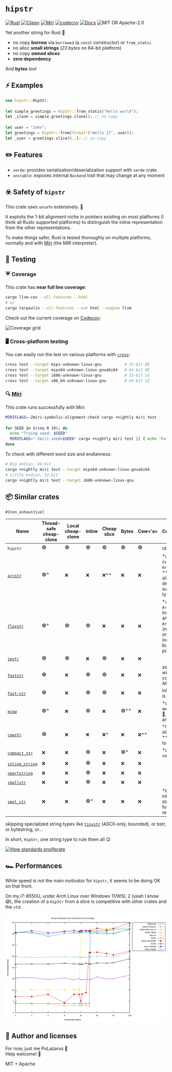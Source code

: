 # `hipstr`

[![Rust](https://github.com/polazarus/hipstr/actions/workflows/basic.yml/badge.svg)](https://github.com/polazarus/hipstr/actions/workflows/basic.yml)
[![Clippy](https://github.com/polazarus/hipstr/actions/workflows/clippy.yml/badge.svg)](https://github.com/polazarus/hipstr/actions/workflows/clippy.yml)
[![Miri](https://github.com/polazarus/hipstr/actions/workflows/miri.yml/badge.svg)](https://github.com/polazarus/hipstr/actions/workflows/miri.yml)
[![codecov](https://codecov.io/gh/polazarus/hipstr/branch/main/graph/badge.svg?token=Z7YUHB4YUD)](https://codecov.io/gh/polazarus/hipstr)
[![Docs](https://img.shields.io/docsrs/hipstr)](https://docs.rs/hipstr)
![MIT OR Apache-2.0](https://img.shields.io/crates/l/hipstr)

Yet another string for Rust 🦀

* no copy **borrow** via `borrowed` (a `const` constructor) or `from_static`
* no alloc **small strings** (_23 bytes_ on 64-bit platform)
* no copy **owned slices**
* **zero dependency**

And **bytes** too!

## ⚡ Examples

```rust
use hipstr::HipStr;

let simple_greetings = HipStr::from_static("Hello world");
let _clone = simple_greetings.clone(); // no copy

let user = "John";
let greetings = HipStr::from(format!("Hello {}", user));
let _user = greetings.slice(6..): // no copy
```

## ✏️ Features

* `serde`: provides serialization/deserialization support with `serde` crate
* `unstable`: exposes internal `Backend` trait that may change at any moment

## ☣️ Safety of `hipstr`

This crate uses `unsafe` extensively. 🤷

It exploits the 1-bit alignment niche in pointers existing on most platforms
(I think all Rustc supported platforms) to distinguish the inline representation
from the other representations.

To make things safer, Rust is tested thoroughly on multiple platforms, normally
and with [Miri] (the MIR interpreter).

## 🧪 Testing

### ☔ Coverage

This crate has **near full line coverage**:

```bash
cargo llvm-cov --all-features --html
# or
cargo tarpaulin --all-features --out html --engine llvm
```

Check out the current coverage on [Codecov]:

![Coverage grid](https://codecov.io/gh/polazarus/hipstr/branch/main/graphs/tree.svg?token=Z7YUHB4YUD)

### 🖥️ Cross-platform testing

You can easily run the test on various platforms with [`cross`]:

```bash
cross test --target mips-unknown-linux-gnu          # 32-bit BE
cross test --target mips64-unknown-linux-gnuabi64   # 64-bit BE
cross test --target i686-unknown-linux-gnu          # 32-bit LE
cross test --target x86_64-unknown-linux-gnu        # 64-bit LE
```

### 🔍 [Miri]

This crate runs successfully with Miri:

```bash
MIRIFLAGS=-Zmiri-symbolic-alignment-check cargo +nightly miri test

for SEED in $(seq 0 10); do
  echo "Trying seed: $SEED"
  MIRIFLAGS="-Zmiri-seed=$SEED" cargo +nightly miri test || { echo "Failing seed: $SEED"; break; };
done
```

To check with different word size and endianness:

```bash
# Big endian, 64-bit
cargo +nightly miri test --target mips64-unknown-linux-gnuabi64
# Little endian, 32-bit
cargo +nightly miri test --target i686-unknown-linux-gnu
```

[Codecov]: https://app.codecov.io/gh/polazarus/hipstr
[`cross`]: https://github.com/cross-rs/cross
[Miri]: https://github.com/rust-lang/miri

## 📦 Similar crates

`#[non_exhaustive]`

| Name | Thread-safe cheap-clone | Local cheap-clone | Inline | Cheap slice  | Bytes | Cow<'a>  | Comment |
| ---- | ----------- | ----- | ------ | ------ | ----- | ---- | :------ |
| `hipstr` | 🟢 | 🟢 | 🟢 | 🟢 | 🟢 | 🟢 | obviously!
| [`arcstr`](https://github.com/thomcc/arcstr) | 🟢* | ❌ | ❌ | ❌** | ❌ | ❌ | *use a custom thin `Arc`, **heavy slice (with dedicated substring type) |
| [`flexstr`](https://github.com/nu11ptr/flexstr) | 🟢* | 🟢 | 🟢 | ❌ |  ❌ | ❌ | *use an `Arc<str>` instead of an `Arc<String>` (remove one level of  indirection but use fat pointers) |
| [`imstr`](https://github.com/xfbs/imstr) | 🟢 | 🟢 | ❌ | 🟢 | ❌ | ❌ | |
| [`faststr`](https://github.com/volo-rs/faststr) | 🟢 | ❌ | 🟢 | 🟢 | ❌ | ❌ | zero-doc with complex API |
| [`fast-str`](https://github.com/xxXyh1908/rust-fast-str) | 🟢 | ❌ | 🟢 | 🟢 | ❌ | ❌ | inline repr is opt-in |
| [`ecow`](https://github.com/typst/ecow) | 🟢* | ❌ | 🟢 | ❌ | 🟢** | ❌ | *on two words only 🤤, **even any `T`
| [`cowstr`](https://git.pipapo.org/cehteh/cowstr.git) | 🟢 | ❌ | ❌ | ❌* | ❌ | ❌** | *heavy slice, **contrary to its name |
| [`compact_str`](https://github.com/parkmycar/compact_str) | ❌ | ❌ | 🟢 | ❌ | 🟢* | ❌ | *opt-in via `smallvec` |
| [`inline_string`](https://github.com/fitzgen/inlinable_string) | ❌ | ❌ | 🟢   | ❌ | ❌ | ❌ | |
| [`smartstring`](https://github.com/bodil/smartstring) | ❌ | ❌ | 🟢   | ❌ | ❌ | ❌ | |
| [`smallstr`](https://github.com/murarth/smallstr) | ❌ | ❌ | 🟢   | ❌ | ❌ | ❌ | |
| [`smol_str`](https://github.com/rust-analyzer/smol_str) | ❌ | ❌ | 🟢* | ❌ | ❌ | ❌ | *but only inline string, here for reference |

skipping specialized string types like [`tinystr`](https://github.com/unicode-org/icu4x) (ASCII-only, bounded), or bstr, or bytestring, or...

In short, `HipStr`, one string type to rule them all 😉

[![How standards proliferate](https://imgs.xkcd.com/comics/standards.png)](https://xkcd.com/927/)

## 🏎️ Performances

While speed is not the main motivator for `hipstr`, it seems to be doing OK on that front.

On my i7-8550U, under Arch Linux over Windows 11/WSL 2 (yeah I know 😅), the creation of a `HipStr` from a slice is competitive with other crates and the `std`:

![string-comparison/chart.svg](string-comparison/chart.svg)

## 📖 Author and licenses

For now, just me PoLazarus 👻 \
Help welcome! 🚨

MIT + Apache
